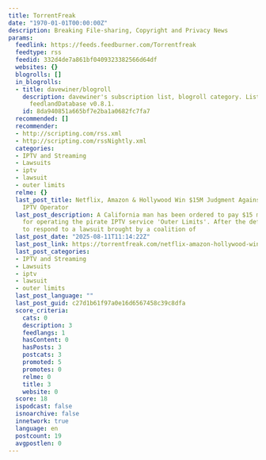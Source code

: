 ```yaml
---
title: TorrentFreak
date: "1970-01-01T00:00:00Z"
description: Breaking File-sharing, Copyright and Privacy News
params:
  feedlink: https://feeds.feedburner.com/Torrentfreak
  feedtype: rss
  feedid: 332d4de7a861bf0409323382566d64df
  websites: {}
  blogrolls: []
  in_blogrolls:
  - title: davewiner/blogroll
    description: davewiner's subscription list, blogroll category. List created by
      feedlandDatabase v0.8.1.
    id: 8da940851a665bf7e2ba1a0682fc7fa7
  recommended: []
  recommender:
  - http://scripting.com/rss.xml
  - http://scripting.com/rssNightly.xml
  categories:
  - IPTV and Streaming
  - Lawsuits
  - iptv
  - lawsuit
  - outer limits
  relme: {}
  last_post_title: Netflix, Amazon & Hollywood Win $15M Judgment Against U.S. Pirate
    IPTV Operator
  last_post_description: A California man has been ordered to pay $15 million in damages
    for operating the pirate IPTV service 'Outer Limits'. After the defendant failed
    to respond to a lawsuit brought by a coalition of
  last_post_date: "2025-08-11T11:14:22Z"
  last_post_link: https://torrentfreak.com/netflix-amazon-hollywood-win-15m-judgment-against-u-s-pirate-iptv-operator/
  last_post_categories:
  - IPTV and Streaming
  - Lawsuits
  - iptv
  - lawsuit
  - outer limits
  last_post_language: ""
  last_post_guid: c27d1b61f97a0e16d6567458c39c8dfa
  score_criteria:
    cats: 0
    description: 3
    feedlangs: 1
    hasContent: 0
    hasPosts: 3
    postcats: 3
    promoted: 5
    promotes: 0
    relme: 0
    title: 3
    website: 0
  score: 18
  ispodcast: false
  isnoarchive: false
  innetwork: true
  language: en
  postcount: 19
  avgpostlen: 0
---
```

